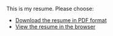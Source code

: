 This is my resume. Please choose:

* [Download the resume in PDF format](https://github.com/LionelKb/resume/raw/master/Lionel-Kubwimana-Full-Stack-Ruby-JS-Developer.pdf)
* [View the resume in the browser](https://github.com/LionelKb/resume/blob/master/Lionel-Kubwimana-Full-Stack-Ruby-JS-Developer.pdf)
